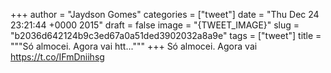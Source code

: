 
+++
author = "Jaydson Gomes"
categories = ["tweet"]
date = "Thu Dec 24 23:21:44 +0000 2015"
draft = false
image = "{TWEET_IMAGE}"
slug = "b2036d642124b9c3ed67a0a51ded3902032a8a9e"
tags = ["tweet"]
title = """Só almocei. Agora vai htt..."""
+++
Só almocei. Agora vai https://t.co/IFmDniihsg
